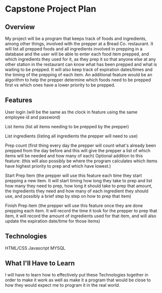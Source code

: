 # Capstone Project Plan

## Overview
My project will be a program that keeps track of foods and ingredients, among other things, involved with the prepper at a Bread Co. restaurant. It will list all prepped foods and all ingredients involved in prepping in a database and the user will be able to enter each food item prepped, and which ingredients they used for it, as they prep it so that anyone else at any other station in the restaurant can know what has been prepped and what is waiting to be prepped. It will also keep track of expiration dates/times and the timing of the prepping of each item. An additional feature would be an algorithm to help the prepper determine which foods need to be prepped first vs which ones have a lower priority to be prepped.


## Features
User login (will be the same as the clock in feature using the same employee id and password)

List items (list all items needing to be prepped by the prepper)

List ingredients (listing all ingredients the prepper will need to use)

Prep count (first thing every day the prepper will count what's already been prepped from the day before and this will give the prepper a list of which items will be needed and how many of each) Optional addition to this feature: (this will also possibly be where the program calculates which items have highest priority to prep and which have lowest.)

Start Prep Item (the prepper will use this feature each time they start prepping a new item. It will start timing how long they take to prep and list how many they need to prep, how long it should take to prep that amount, the ingredients they need and how many of each ingredient they should use, and possibly a brief step by step on how to prep that item)

Finish Prep item (the prepper will use this feature once they are done prepping each item. It will record the time it took for the prepper to prep that item, it will record the amount of ingredients used for that item, and will also update the expiration date/time for those items)


## Technologies
HTML/CSS
Javascript
MYSQL

## What I'll Have to Learn
I will have to learn how to effectively put these Technologies together in order to make it work as well as make it a program that would be close to how they would expect me to program it in the real world.
